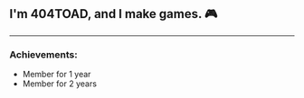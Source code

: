## I'm 404TOAD, and I make games. 🎮

___

### **Achievements:**

- Member for 1 year
- Member for 2 years

